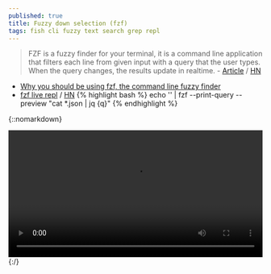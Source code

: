 ```yaml
---
published: true
title: Fuzzy down selection (fzf)
tags: fish cli fuzzy text search grep repl
---
```

> FZF is a fuzzy finder for your terminal, it is a command line application that filters each line from given input with a query that the user types. When the query changes, the results update in realtime. - [Article](https://sidneyliebrand.io/blog/how-fzf-and-ripgrep-improved-my-workflow?source=post_page---------------------------) / [HN](https://news.ycombinator.com/item?id=20360204)

- [Why you should be using fzf, the command line fuzzy finder](https://www.freecodecamp.org/news/fzf-a-command-line-fuzzy-finder-missing-demo-a7de312403ff/)
- [fzf live repl](https://paweldu.dev/posts/fzf-live-repl/) / [HN](https://news.ycombinator.com/item?id=23434018)
{% highlight bash %}
echo '' | fzf --print-query --preview "cat *.json | jq {q}"
{% endhighlight %}

{::nomarkdown}
<div class="myvideo">
   <video  style="display:block; width:100%; height:auto;" autoplay controls loop="loop">
       <source src="https://sidneyliebrand.io/media/posts/fzf-files-demo.webm"  type="video/webm"  />
   </video>
</div>
{:/}
